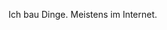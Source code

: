 Ich bau Dinge. Meistens im Internet.

<!---
janejulie/janejulie is a ✨ special ✨ repository because its `README.md` (this file) appears on your GitHub profile.
You can click the Preview link to take a look at your changes.
--->
